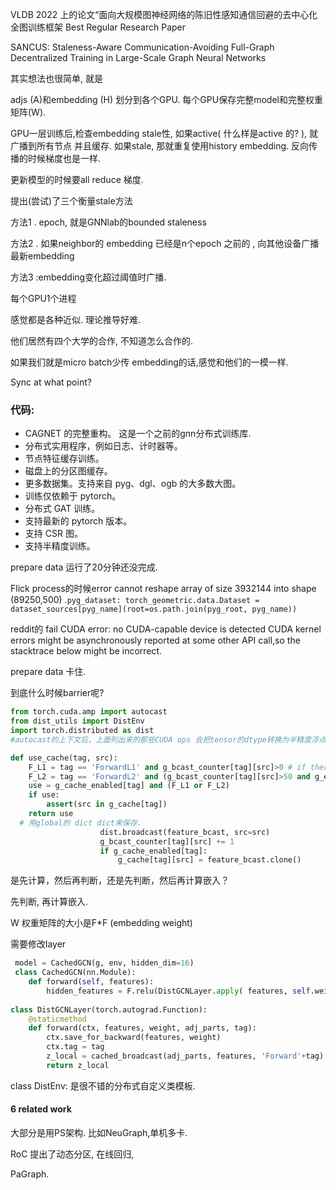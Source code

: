 VLDB 2022 上的论文“面向大规模图神经网络的陈旧性感知通信回避的去中心化全图训练框架  Best Regular Research Paper

SANCUS: Staleness-Aware Communication-Avoiding Full-Graph Decentralized Training in Large-Scale Graph Neural Networks

其实想法也很简单, 就是 

adjs (A)和embedding (H) 划分到各个GPU. 每个GPU保存完整model和完整权重矩阵(W).

GPU一层训练后,检查embedding stale性, 如果active( 什么样是active 的? ), 就广播到所有节点 并且缓存. 如果stale, 那就重复使用history embedding. 反向传播的时候梯度也是一样. 

更新模型的时候要all reduce 梯度.

提出(尝试)了三个衡量stale方法

方法1 .  epoch, 就是GNNlab的bounded staleness

方法2 . 如果neighbor的 embedding 已经是n个epoch 之前的 , 向其他设备广播最新embedding

方法3 :embedding变化超过阈值时广播. 

每个GPU1个进程

 感觉都是各种近似. 理论推导好难.

他们居然有四个大学的合作, 不知道怎么合作的. 

如果我们就是micro batch少传 embedding的话,感觉和他们的一模一样. 

Sync at what point?

### 代码:

- CAGNET 的完整重构。 这是一个之前的gnn分布式训练库.
- 分布式实用程序，例如日志、计时器等。
- 节点特征缓存训练。
- 磁盘上的分区图缓存。
- 更多数据集。支持来自 pyg、dgl、ogb 的大多数大图。
- 训练仅依赖于 pytorch。
- 分布式 GAT 训练。
- 支持最新的 pytorch 版本。
- 支持 CSR 图。
- 支持半精度训练。

prepare data 运行了20分钟还没完成. 

Flick process的时候error cannot reshape array of size 3932144 into shape (89250,500) .`pyg_dataset: torch_geometric.data.Dataset = dataset_sources[pyg_name](root=os.path.join(pyg_root, pyg_name))` 

reddit的 fail  CUDA error: no CUDA-capable device is detected CUDA kernel errors might be asynchronously reported at some other API call,so the stacktrace below might be incorrect.

prepare data 卡住. 

到底什么时候barrier呢? 

```python
from torch.cuda.amp import autocast
from dist_utils import DistEnv
import torch.distributed as dist
#autocast的上下文后，上面列出来的那些CUDA ops 会把tensor的dtype转换为半精度浮点型，从而在不损失训练精度的情况下加快运算

def use_cache(tag, src):
    F_L1 = tag == 'ForwardL1' and g_bcast_counter[tag][src]>0 # if there is enough gpu mem
    F_L2 = tag == 'ForwardL2' and (g_bcast_counter[tag][src]>50 and g_epoch_counter[tag]%2==0)
    use = g_cache_enabled[tag] and (F_L1 or F_L2)
    if use:
        assert(src in g_cache[tag])
    return use
  # 用global的 dict dict来保存. 
                    dist.broadcast(feature_bcast, src=src)
                    g_bcast_counter[tag][src] += 1
                    if g_cache_enabled[tag]:
                        g_cache[tag][src] = feature_bcast.clone()
```

是先计算，然后再判断，还是先判断，然后再计算嵌入？

先判断, 再计算嵌入.

W 权重矩阵的大小是F*F (embedding weight)



需要修改layer

```python
 model = CachedGCN(g, env, hidden_dim=16)
 class CachedGCN(nn.Module):
    def forward(self, features):
        hidden_features = F.relu(DistGCNLayer.apply( features, self.weight1, self.g.adj_parts, 'L1'))
        
class DistGCNLayer(torch.autograd.Function):
    @staticmethod
    def forward(ctx, features, weight, adj_parts, tag):
        ctx.save_for_backward(features, weight)
        ctx.tag = tag
        z_local = cached_broadcast(adj_parts, features, 'Forward'+tag)
        return z_local
```

class DistEnv: 是很不错的分布式自定义类模板. 



#### 6 related work

大部分是用PS架构. 比如NeuGraph,单机多卡. 

RoC 提出了动态分区, 在线回归, 

PaGraph.
